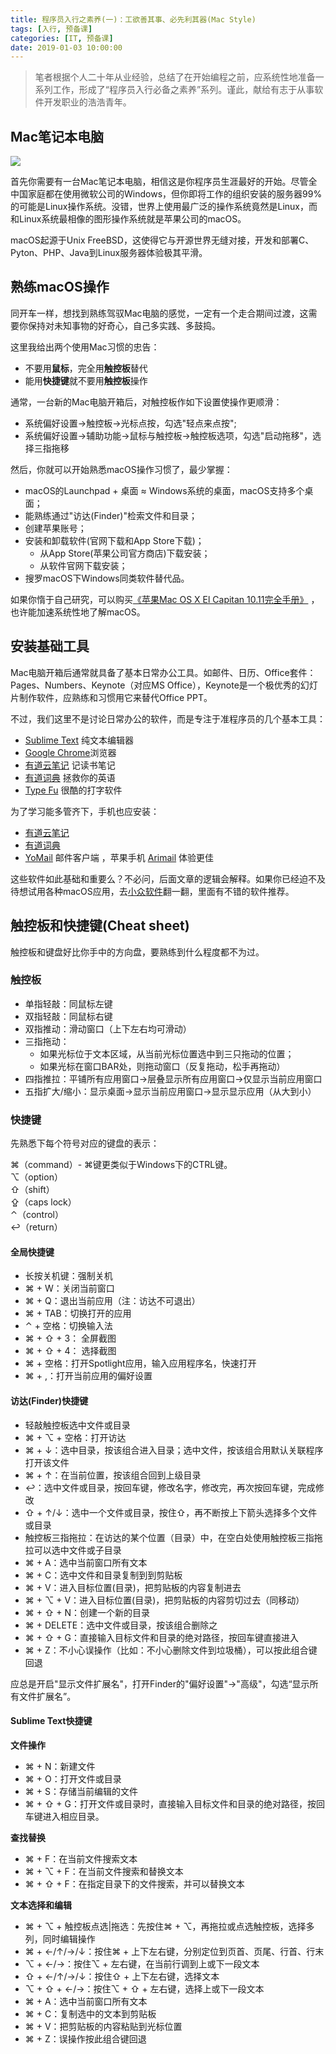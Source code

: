 ```yaml
---
title: 程序员入行之素养(一)：工欲善其事、必先利其器(Mac Style)
tags: [入行, 预备课]
categories: [IT, 预备课]
date: 2019-01-03 10:00:00
---
```


>笔者根据个人二十年从业经验，总结了在开始编程之前，应系统性地准备一系列工作，形成了“程序员入行必备之素养”系列。谨此，献给有志于从事软件开发职业的浩浩青年。

## Mac笔记本电脑

![](https://img-camp.banyuan.club/prep/mac.jpg?x-oss-process=image/resize,w_500/sharpen,100)

首先你需要有一台Mac笔记本电脑，相信这是你程序员生涯最好的开始。尽管全中国家庭都在使用微软公司的Windows，但你即将工作的组织安装的服务器99%的可能是Linux操作系统。没错，世界上使用最广泛的操作系统竟然是Linux，而和Linux系统最相像的图形操作系统就是苹果公司的macOS。

macOS起源于Unix FreeBSD，这使得它与开源世界无缝对接，开发和部署C、Pyton、PHP、Java到Linux服务器体验极其平滑。

## 熟练macOS操作

同开车一样，想找到熟练驾驭Mac电脑的感觉，一定有一个走合期间过渡，这需要你保持对未知事物的好奇心，自己多实践、多鼓捣。

这里我给出两个使用Mac习惯的忠告：

* 不要用**鼠标**，完全用**触控板**替代
* 能用**快捷键**就不要用**触控板**操作

通常，一台新的Mac电脑开箱后，对触控板作如下设置使操作更顺滑：

* 系统偏好设置->触控板->光标点按，勾选"轻点来点按";
* 系统偏好设置->辅助功能->鼠标与触控板->触控板选项，勾选"启动拖移"，选择三指拖移

然后，你就可以开始熟悉macOS操作习惯了，最少掌握：

* macOS的Launchpad + 桌面 ≈ Windows系统的桌面，macOS支持多个桌面；
* 能熟练通过"访达(Finder)"检索文件和目录；
* 创建苹果账号；
* 安装和卸载软件(官网下载和App Store下载)；
   * 从App Store(苹果公司官方商店)下载安装；
   * 从软件官网下载安装；
* 搜罗macOS下Windows同类软件替代品。

如果你惰于自己研究，可以购买[《苹果Mac OS X El Capitan 10.11完全手册》](https://item.jd.com/27422394506.html) ，也许能加速系统性地了解macOS。

## 安装基础工具

Mac电脑开箱后通常就具备了基本日常办公工具。如邮件、日历、Office套件：Pages、Numbers、Keynote（对应MS Office），Keynote是一个极优秀的幻灯片制作软件，应熟练和习惯用它来替代Office PPT。

不过，我们这里不是讨论日常办公的软件，而是专注于准程序员的几个基本工具：

   * [Sublime Text](http://www.sublimetext.com) 纯文本编辑器
   * [Google Chrome](https://www.google.cn/chrome/)浏览器
   * [有道云笔记](http://note.youdao.com) 记读书笔记
   * [有道词典](https://dict.youdao.com) 拯救你的英语
   * [Type Fu](https://type-fu.com/) 很酷的打字软件

为了学习能多管齐下，手机也应安装：

   * [有道云笔记](http://note.youdao.com)
   * [有道词典](https://dict.youdao.com)  
   * [YoMail](http://www.nextechat.com) 邮件客户端 ，苹果手机 [Arimail](http://airmailapp.com/) 体验更佳

这些软件如此基础和重要么？不必问，后面文章的逻辑会解释。如果你已经迫不及待想试用各种macOS应用，去[小众软件](https://www.appinn.com/)翻一翻，里面有不错的软件推荐。

## 触控板和快捷键(Cheat sheet)

触控板和键盘好比你手中的方向盘，要熟练到什么程度都不为过。

### 触控板

* 单指轻敲：同鼠标左键
* 双指轻敲：同鼠标右键
* 双指推动：滑动窗口（上下左右均可滑动）
* 三指拖动：
	* 如果光标位于文本区域，从当前光标位置选中到三只拖动的位置；
	* 如果光标在窗口BAR处，则拖动窗口（反复拖动，松手再拖动）
* 四指推拉：平铺所有应用窗口->层叠显示所有应用窗口->仅显示当前应用窗口
* 五指扩大/缩小：显示桌面->显示当前应用窗口->显示显示应用（从大到小）

### 快捷键

先熟悉下每个符号对应的键盘的表示：

⌘（command）- ⌘键更类似于Windows下的CTRL键。  
⌥（option）  
⇧（shift）  
⇪（caps lock）  
⌃（control）  
↩（return）  

#### 全局快捷键

* 长按关机键：强制关机
* ⌘ + W：关闭当前窗口
* ⌘ + Q：退出当前应用（注：访达不可退出）
* ⌘ + TAB：切换打开的应用
* ⌃ + 空格：切换输入法
* ⌘ + ⇧ + 3： 全屏截图
* ⌘ + ⇧ + 4： 选择截图
* ⌘ + 空格：打开Spotlight应用，输入应用程序名，快速打开
* ⌘ + ,：打开当前应用的偏好设置

#### 访达(Finder)快捷键

* 轻敲触控板选中文件或目录
* ⌘ + ⌥ + 空格：打开访达
* ⌘ + ↓：选中目录，按该组合进入目录；选中文件，按该组合用默认关联程序打开该文件
* ⌘ + ↑：在当前位置，按该组合回到上级目录
* ↩：选中文件或目录，按回车键，修改名字，修改完，再次按回车键，完成修改
* ⇧ + ↑/↓：选中一个文件或目录，按住⇧，再不断按上下箭头选择多个文件或目录
* 触控板三指拖拉：在访达的某个位置（目录）中，在空白处使用触控板三指拖拉可以选中文件或子目录
* ⌘ + A：选中当前窗口所有文本
* ⌘ + C：选中文件和目录复制到到剪贴板
* ⌘ + V：进入目标位置(目录)，把剪贴板的内容复制进去
* ⌘ + ⌥ + V：进入目标位置(目录)，把剪贴板的内容剪切过去（同移动）
* ⌘ + ⇧ + N：创建一个新的目录
* ⌘ + DELETE：选中文件或目录，按该组合删除之
* ⌘ + ⇧ + G：直接输入目标文件和目录的绝对路径，按回车键直接进入
* ⌘ + Z：不小心误操作（比如：不小心删除文件到垃圾桶），可以按此组合键回退

应总是开启"显示文件扩展名"，打开Finder的"偏好设置"->"高级"，勾选“显示所有文件扩展名”。

#### Sublime Text快捷键

**文件操作**  
* ⌘ + N：新建文件
* ⌘ + O：打开文件或目录
* ⌘ + S：存储当前编辑的文件
* ⌘ + ⇧ + G：打开文件或目录时，直接输入目标文件和目录的绝对路径，按回车键进入相应目录。

**查找替换**  
* ⌘ + F：在当前文件搜索文本
* ⌘ + ⌥ + F：在当前文件搜索和替换文本
* ⌘ + ⇧ + F：在指定目录下的文件搜索，并可以替换文本

**文本选择和编辑**
* ⌘ + ⌥ + 触控板点选|拖选：先按住⌘ + ⌥，再拖拉或点选触控板，选择多列，同时编辑操作
* ⌘ + ←/↑/→/↓：按住⌘ + 上下左右键，分别定位到页首、页尾、行首、行末
* ⌥ + ←/→：按住⌥ + 左右键，在当前行调到上或下一段文本
* ⇧ + ←/↑/→/↓：按住⇧ + 上下左右键，选择文本
* ⌥ + ⇧ + ←/→：按住⌥ + ⇧ + 左右键，选择上或下一段文本
* ⌘ + A：选中当前窗口所有文本
* ⌘ + C：复制选中的文本到剪贴板
* ⌘ + V：把剪贴板的内容粘贴到光标位置
* ⌘ + Z：误操作按此组合键回退